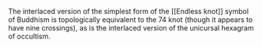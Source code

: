 The interlaced version of the simplest form of the [[Endless knot]] symbol of Buddhism is topologically equivalent to the 74 knot (though it appears to have nine crossings), as is the interlaced version of the unicursal hexagram of occultism.